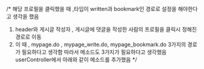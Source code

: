 /*
해당 프로필을 클릭했을 때 ,타입이 written과 bookmark인 경로로 설정을 해야한다고 생각을 했음 
1. header와 게시글 작성자 , 게시글에 댓글을 작성한 사람의 프로필을 클릭시 정해진 경로로 이동
2. 이 때 , mypage.do , mypage_write.do, mypage_bookmark.do 3가지의 경로가 필요하다고 생각함 따라서 메소드도 3가지가 필요하다고 생각했음
userController에서 아래와 같이 메소드를 추가했음 
*/
